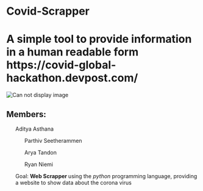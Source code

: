 # Covid-Scrapper
<h1> A simple tool to provide information in a human readable form https://covid-global-hackathon.devpost.com/ </h1>

<img src="https://eadvporto2020.org/wp-content/uploads/2020/03/covid-min-1.jpg" alt="Can not display image" />
<h2> Members:  </h2>
 <ul> Aditya Asthana </ ul>
 <ul> Parthiv Seetherammen </ul>
 <ul> Arya Tandon </ul>
 <ul> Ryan Niemi </ul>
  
Goal: 
  <b> Web Scrapper </b> using the <i> python </i> programming language, providing a website to show data about the corona virus
 
